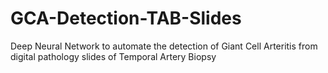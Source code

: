 # GCA-Detection-TAB-Slides

Deep Neural Network to automate the detection of Giant Cell Arteritis from digital pathology slides of Temporal Artery Biopsy
